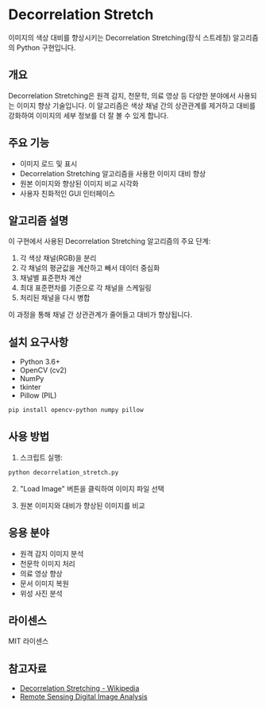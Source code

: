 # Decorrelation Stretch

이미지의 색상 대비를 향상시키는 Decorrelation Stretching(장식 스트레칭) 알고리즘의 Python 구현입니다.

## 개요

Decorrelation Stretching은 원격 감지, 천문학, 의료 영상 등 다양한 분야에서 사용되는 이미지 향상 기술입니다. 이 알고리즘은 색상 채널 간의 상관관계를 제거하고 대비를 강화하여 이미지의 세부 정보를 더 잘 볼 수 있게 합니다.

## 주요 기능

- 이미지 로드 및 표시
- Decorrelation Stretching 알고리즘을 사용한 이미지 대비 향상
- 원본 이미지와 향상된 이미지 비교 시각화
- 사용자 친화적인 GUI 인터페이스

## 알고리즘 설명

이 구현에서 사용된 Decorrelation Stretching 알고리즘의 주요 단계:

1. 각 색상 채널(RGB)을 분리
2. 각 채널의 평균값을 계산하고 빼서 데이터 중심화
3. 채널별 표준편차 계산
4. 최대 표준편차를 기준으로 각 채널을 스케일링
5. 처리된 채널을 다시 병합

이 과정을 통해 채널 간 상관관계가 줄어들고 대비가 향상됩니다.

## 설치 요구사항

- Python 3.6+
- OpenCV (cv2)
- NumPy
- tkinter
- Pillow (PIL)

```bash
pip install opencv-python numpy pillow
```

## 사용 방법

1. 스크립트 실행:
```bash
python decorrelation_stretch.py
```

2. "Load Image" 버튼을 클릭하여 이미지 파일 선택

3. 원본 이미지와 대비가 향상된 이미지를 비교

## 응용 분야

- 원격 감지 이미지 분석
- 천문학 이미지 처리
- 의료 영상 향상
- 문서 이미지 복원
- 위성 사진 분석

## 라이센스

MIT 라이센스

## 참고자료

- [Decorrelation Stretching - Wikipedia](https://en.wikipedia.org/wiki/Decorrelation_stretching)
- [Remote Sensing Digital Image Analysis](https://www.springer.com/gp/book/9783642300615)

